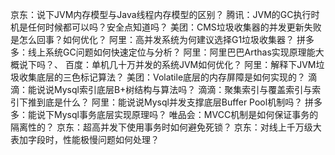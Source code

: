 京东：说下JVM内存模型与Java线程内存模型的区别？
腾讯：JVM的GC执行时机是任何时候都可以吗？安全点知道吗？
美团：CMS垃圾收集器的并发更新失败是怎么回事？如何优化？
阿里：高并发系统为何建议选择G1垃圾收集器？
拼多多：线上系统GC问题如何快速定位与分析？
阿里：阿里巴巴Arthas实现原理能大概说下吗？、
百度：单机几十万并发的系统JVM如何优化？
阿里：解释下JVM垃圾收集底层的三色标记算法？
美团：Volatile底层的内存屏障是如何实现的？
滴滴：能说说Mysql索引底层B+树结构与算法吗？
滴滴：聚集索引与覆盖索引与索引下推到底是什么？
阿里：能说说Mysql并发支撑底层Buffer Pool机制吗？
拼多多：能说下Mysql事务底层实现原理吗？
唯品会：MVCC机制是如何保证事务的隔离性的？
京东：超高并发下使用事务时如何避免死锁？
京东：对线上千万级大表加字段时，性能极慢问题如何处理？
